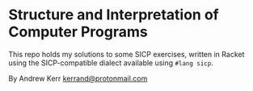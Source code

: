 # Structure and Interpretation of Computer Programs

This repo holds my solutions to some SICP exercises, written in Racket using the SICP-compatible dialect available using `#lang sicp`.

By Andrew Kerr <kerrand@protonmail.com>

